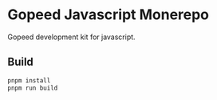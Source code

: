 # Gopeed Javascript Monerepo

Gopeed development kit for javascript.

## Build

```bash
pnpm install
pnpm run build
```

